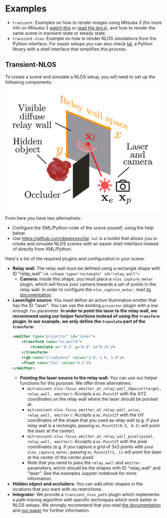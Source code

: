 # Examples

* `transient`: Examples on how to render images using Mitsuba 3 (for more info on Mitsuba 3 [watch this](https://www.youtube.com/watch?v=LCsjK6Cbv6Q) or [read the docs](https://mitsuba.readthedocs.io/en/latest/)), and how to render the same scene in transient state or steady state.
* `transient-nlos`: Example on how to render NLOS simulations from the Python interface. For easier setups you can also check [tal](https://github.com/diegoroyo/tal), a Python library with a shell interface that simplifies this process.

## Transient-NLOS

To create a scene and simulate a NLOS setup, you will need to set up the following components:

![NLOS setup](../.images/nlos-setup.png)

From here you have two alternatives:

* Configure the XML/Python code of the scene youself, using the help below
* Use https://github.com/diegoroyo/tal. `tal` is a toolkit that allows you to create and simulate NLOS scenes with an easier shell interface instead of directly from XML/Python.

Here's a list of the required plugins and configuration in your scene:

* **Relay wall:** The relay wall must be defined using a rectangle shape with ID "relay_wall" i.e. `<shape type="rectangle" id="relay_wall">`
    * **Camera:** Inside this shape, you must place a `nlos_capture_meter` plugin, which will focus your camera towards a set of points in the relay wall. In order to configure the `nlos_capture_meter`, read [its documentation](https://github.com/diegoroyo/mitransient/blob/57db9075685ccdb0b6aa8af393e234508d90f6b6/mitransient/sensors/nloscapturemeter.py#L16).
* **Laser/light source:** You must define an active illumination emitter that has the ID "laser". You can use the existing `projector` plugin with a low enough `fov` parameter. **In order to point the laser to the relay wall, we recommend using our helper functions instead of using the `transform` plugin. In our example, we only define the `translate` part of the `transform`:**
    ```xml
    <emitter type="projector" id="laser">
        <transform name="to_world">
            <translate x="-0.5" y="0.0" z="0.25"/>
        </transform>
        <rgb name="irradiance" value="1.0, 1.0, 1.0"/>
        <float name="fov" value="0.2"/>
    </emitter>
    ```
    * **Pointing the laser source to the relay wall:** You can use our helper functions for this purpose. We offer three alternatives:
        * `mitransient.nlos.focus_emitter_at_relay_wall_3dpoint(target, relay_wall, emitter)`: Accepts a `mi.Point3f` with the XYZ coordinates on the relay wall where the laser should be pointed at.
        * `mitransient.nlos.focus_emitter_at_relay_wall_uv(uv, relay_wall, emitter)`: Accepts a `mi.Point2f` with the UV coordinates of the shape that you used as relay wall (e.g. if your relay wall is a rectangle, passing `mi.Point2f(0.5, 0.5)` will point the laser at the center)
        * `mitransient.nlos.focus_emitter_at_relay_wall_pixel(pixel, relay_wall, emitter)`: Accepts a `mi.Point2f` with the pixel coordinates (e.g. if you capture a grid of 3x3 points with your `nlos_capture_meter`, passing `mi.Point2f(1, 1)` will point the laser at the center of the center pixel)
        * Note that you need to pass the `relay_wall` and `emitter` parameters, which should be the shapes with ID "relay_wall" and "laser". See the examples Jupyter notebook for more information.
* **Hidden object and occluders:** You can add other shapes in the locations that you want with no restrictions.
* **Integrator:** We provide a `transient_nlos_path` plugin which implements a path-tracing algorithm with specific techniques which work better in NLOS setups. We strongly recommend that you read [the documentation](https://github.com/diegoroyo/mitransient/blob/57db9075685ccdb0b6aa8af393e234508d90f6b6/mitransient/integrators/transientnlospath.py#L14) and [our paper](https://doi.org/10.1016/j.cag.2022.07.003) for further information.
